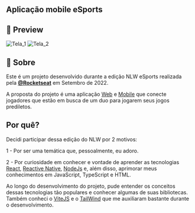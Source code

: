 ## Aplicação mobile eSports

## 📱 Preview
![Tela_1](https://user-images.githubusercontent.com/56925726/192163559-c686a355-ce32-4528-9818-5a44074e0e45.png)
![Tela_2](https://user-images.githubusercontent.com/56925726/192163562-747b14c8-2072-49bc-a8f4-f67cc675d75d.png)


## 📖 Sobre


Este é um projeto desenvolvido durante a edição NLW eSports realizada pela **[@Rocketseat](https://github.com/Rocketseat)** em Setembro de 2022.

A proposta do projeto é uma aplicação [Web](https://github.com/Maaacs/Esports-Web) e [Mobile](https://github.com/Maaacs/Esports-Mobile) que conecte jogadores que estão em busca de um duo para jogarem seus jogos prediletos. 

## Por quê?
Decidi participar dessa edição do NLW por 2 motivos:


1 - Por ser uma temática que, pessoalmente, eu adoro.


2 - Por curiosidade em conhecer e vontade de aprender as tecnologias [React](https://pt-br.reactjs.org/), [Reactive Native](https://reactnative.dev/), [NodeJs](https://nodejs.org/en/) e, além disso, aprimorar meus conhecimentos em JavaScript, TypeScript e HTML. 


Ao longo do desenvolvimento do projeto, pude entender os conceitos dessas tecnologias tão populares e conhecer algumas de suas bibliotecas. Também conheci o [ViteJS](https://vitejs.dev/) e o [TailWind](https://tailwindcss.com/) que me auxiliaram bastante durante o desenvolvimento.
